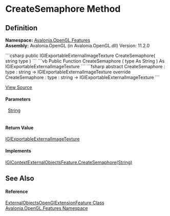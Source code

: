 # CreateSemaphore Method




## Definition
**Namespace:** <a href="N_Avalonia_OpenGL_Features">Avalonia.OpenGL.Features</a>  
**Assembly:** Avalonia.OpenGL (in Avalonia.OpenGL.dll) Version: 11.2.0

<Tabs groupId="api-code-preview">
<TabItem value="csharp" label="C#">
```csharp
public IGlExportableExternalImageTexture CreateSemaphore(
	string type
)
```
</TabItem>
<TabItem value="vb" label="VB">
```vb
Public Function CreateSemaphore ( 
	type As String
) As IGlExportableExternalImageTexture
```
</TabItem>
<TabItem value="fsharp" label="F#">
```fsharp
abstract CreateSemaphore : 
        type : string -> IGlExportableExternalImageTexture 
override CreateSemaphore : 
        type : string -> IGlExportableExternalImageTexture 
```
</TabItem>
</Tabs>



<a href="https://github.com/AvaloniaUI/Avalonia/tree/master/src/Avalonia.OpenGL/Features/ExternalObjectsOpenGlExtensionFeature.cs#L141" title="View the source code">View Source</a>



#### Parameters
<dl><dt>  <a href="https://learn.microsoft.com/dotnet/api/system.string" target="_blank" rel="noopener noreferrer">String</a></dt><dd> </dd></dl>

#### Return Value
<a href="T_Avalonia_OpenGL_IGlExportableExternalImageTexture">IGlExportableExternalImageTexture</a>

#### Implements
<a href="M_Avalonia_OpenGL_IGlContextExternalObjectsFeature_CreateSemaphore">IGlContextExternalObjectsFeature.CreateSemaphore(String)</a>  


## See Also


#### Reference
<a href="T_Avalonia_OpenGL_Features_ExternalObjectsOpenGlExtensionFeature">ExternalObjectsOpenGlExtensionFeature Class</a>  
<a href="N_Avalonia_OpenGL_Features">Avalonia.OpenGL.Features Namespace</a>  

